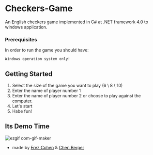 # Checkers-Game
An English checkers game implemented in C# at .NET framework 4.0 to windows application.

### Prerequisites

In order to run the game you should have:

`Windows operation system only!`

## Getting Started
1. Select the size of the game you want to play (6 \ 8 \ 10)
2. Enter the name of player number 1
3. Enter the name of player number 2 or choose to play against the computer.
4. Let's start
5. Habe fun!

## Its Demo Time 
![ezgif com-gif-maker](https://user-images.githubusercontent.com/80786728/175250695-92178674-4a8e-40bd-9e6d-54c39c00213a.gif)

* made by [Erez Cohen](https://github.com/ErezCohenn) & [Chen Berger](https://github.com/chenberger)
